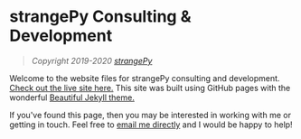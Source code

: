 # strangePy Consulting & Development
<!--
[![Donate](https://img.shields.io/badge/Donate-PayPal-green.svg)](https://www.paypal.me/daattali/20)
[![Gem Version](https://badge.fury.io/rb/beautiful-jekyll-theme.svg)](https://badge.fury.io/rb/beautiful-jekyll-theme)
-->
> *Copyright 2019-2020 [strangePy](https://strangepy.github.io)*

Welcome to the website files for strangePy consulting and development. [Check out the live site here.](https://strangepy.github.io) This site was built using GitHub pages with the wonderful [Beautiful Jekyll theme.](https://deanattali.com/beautiful-jekyll)

If you've found this page, then you may be interested in working with me or getting in touch. Feel free to [email me directly](mailto:strangepy@gmail.com) and I would be happy to help!

<!--
**If you enjoy this theme, please consider [supporting me](https://www.paypal.me/daattali/20) for developing and maintaining this template.**
<p align="center">
  <a href="https://www.paypal.me/daattali">
    <img src="https://www.paypalobjects.com/en_US/i/btn/btn_donate_LG.gif" />
  </a>
</p>
-->
